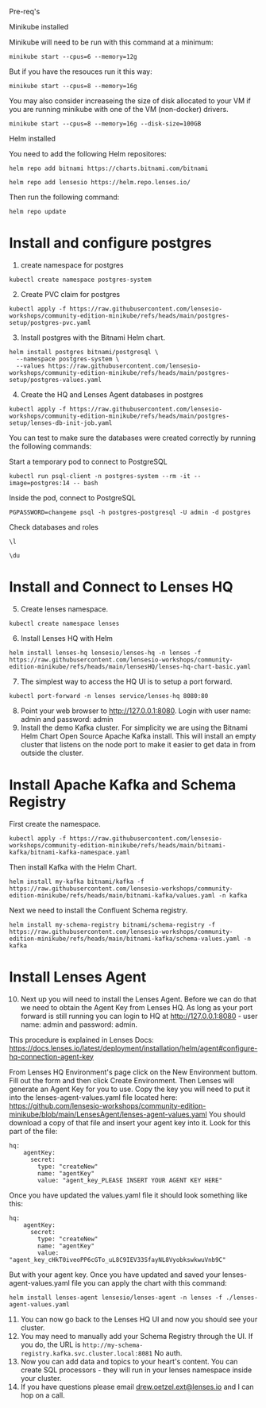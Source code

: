 Pre-req's 

Minikube installed

Minikube will need to be run with this command at a minimum:
```
minikube start --cpus=6 --memory=12g
```
But if you have the resouces run it this way:
```
minikube start --cpus=8 --memory=16g
```
You may also consider increaseing the size of disk allocated to your VM if you are running minikube with one of the VM (non-docker) drivers.
```
minikube start --cpus=8 --memory=16g --disk-size=100GB
```

Helm installed

You need to add the following Helm repositores:
```
helm repo add bitnami https://charts.bitnami.com/bitnami
```
```
helm repo add lensesio https://helm.repo.lenses.io/
```
Then run the following command:
```
helm repo update
```

# Install and configure postgres

1. create namespace for postgres
```
kubectl create namespace postgres-system
```
2. Create PVC claim for postgres
```
kubectl apply -f https://raw.githubusercontent.com/lensesio-workshops/community-edition-minikube/refs/heads/main/postgres-setup/postgres-pvc.yaml
```
3. Install postgres with the Bitnami Helm chart.
```
helm install postgres bitnami/postgresql \
  --namespace postgres-system \
  --values https://raw.githubusercontent.com/lensesio-workshops/community-edition-minikube/refs/heads/main/postgres-setup/postgres-values.yaml
```
4. Create the HQ and Lenses Agent databases in postgres
```
kubectl apply -f https://raw.githubusercontent.com/lensesio-workshops/community-edition-minikube/refs/heads/main/postgres-setup/lenses-db-init-job.yaml
```

You can test to make sure the databases were created correctly by running the following commands:

Start a temporary pod to connect to PostgreSQL
```
kubectl run psql-client -n postgres-system --rm -it --image=postgres:14 -- bash
```
Inside the pod, connect to PostgreSQL
```
PGPASSWORD=changeme psql -h postgres-postgresql -U admin -d postgres
```
Check databases and roles
```
\l

\du
```

# Install and Connect to Lenses HQ


5. Create lenses namespace.
```
kubectl create namespace lenses
```
6. Install Lenses HQ with Helm
```
helm install lenses-hq lensesio/lenses-hq -n lenses -f https://raw.githubusercontent.com/lensesio-workshops/community-edition-minikube/refs/heads/main/lensesHQ/lenses-hq-chart-basic.yaml
```
7. The simplest way to access the HQ UI is to setup a port forward.
```
kubectl port-forward -n lenses service/lenses-hq 8080:80
```
8. Point your web browser to http://127.0.0.1:8080. Login with user name: admin and password: admin
9. Install the demo Kafka cluster. For simplicity we are using the Bitnami Helm Chart Open Source Apache Kafka install. This will install an empty cluster that listens on the node port to make it easier to get data in from outside the cluster.

# Install Apache Kafka and Schema Registry

First create the namespace.
```
kubectl apply -f https://raw.githubusercontent.com/lensesio-workshops/community-edition-minikube/refs/heads/main/bitnami-kafka/bitnami-kafka-namespace.yaml
```
Then install Kafka with the Helm Chart.
```
helm install my-kafka bitnami/kafka -f https://raw.githubusercontent.com/lensesio-workshops/community-edition-minikube/refs/heads/main/bitnami-kafka/values.yaml -n kafka
```
Next we need to install the Confluent Schema registry.
```
helm install my-schema-registry bitnami/schema-registry -f https://raw.githubusercontent.com/lensesio-workshops/community-edition-minikube/refs/heads/main/bitnami-kafka/schema-values.yaml -n kafka
```

# Install Lenses Agent

10. Next up you will need to install the Lenses Agent. Before we can do that we need to obtain the Agent Key from Lenses HQ. As long as your port forward is still running you can login to HQ at http://127.0.0.1:8080 - user name: admin and password: admin.

This procedure is explained in Lenses Docs: https://docs.lenses.io/latest/deployment/installation/helm/agent#configure-hq-connection-agent-key

From Lenses HQ Environment's page click on the New Environment buttom. Fill out the form and then click Create Environment. Then Lenses will generate an Agent Key for you to use. Copy the key you will need to put it into the lenses-agent-values.yaml file located here: https://github.com/lensesio-workshops/community-edition-minikube/blob/main/LensesAgent/lenses-agent-values.yaml
You should download a copy of that file and insert your agent key into it. Look for this part of the file:
```
hq:
    agentKey:
      secret:
        type: "createNew"
        name: "agentKey"
        value: "agent_key_PLEASE INSERT YOUR AGENT KEY HERE"
```
Once you have updated the values.yaml file it should look something like this:
```
hq:
    agentKey:
      secret:
        type: "createNew"
        name: "agentKey"
        value: "agent_key_cHkT0iveoPP6cGTo_uL8C9IEV33SfayNL8VyobkswkwuVnb9C"
```
But with your agent key. Once you have updated and saved your lenses-agent-values.yaml file you can apply the chart with this command:
```
helm install lenses-agent lensesio/lenses-agent -n lenses -f ./lenses-agent-values.yaml
```
11. You can now go back to the Lenses HQ UI and now you should see your cluster.
12. You may need to manually add your Schema Registry through the UI. If you do, the URL is ```http://my-schema-registry.kafka.svc.cluster.local:8081``` No auth.
13. Now you can add data and topics to your heart's content. You can create SQL processors - they will run in your lenses namespace inside your cluster.
14. If you have questions please email drew.oetzel.ext@lenses.io and I can hop on a call. 
